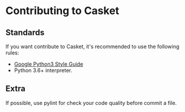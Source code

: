 # **Contributing to Casket**
## **Standards**
If you want contribute to Casket, it's recommended to use the following rules:

- [Google Python3 Style Guide](https://google.github.io/styleguide/pyguide.html)
- Python 3.6+ interpreter.

## Extra
If possible, use pylint for check your code quality before commit a file.
